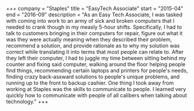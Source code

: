 +++
company = "Staples"
title = "EasyTech Associate"
start = "2015-04"
end = "2016-09"
description = "As an Easy Tech Associate, I was tasked with coming into work to an army of sick and broken computers that I needed to crank though in my measly 5-hour shifts. Specifically, I had to talk to customers bringing in their computers for repair, figure out what it was they were actually meaning when they described their problem, recommend a solution, and provide rationale as to why my solution was correct while translating it into terms that most people can relate to. After they left their computer, I had to juggle my time between sitting behind my counter and fixing said computer, walking around the floor helping people find things, recommending certain laptops and printers for people's needs, finding crazy back-assward solutions to people's unique problems, and running up to the front to backup cashier. One thing I took away from working at Staples was the skills to communicate to people. I learned very quickly how to communicate with people of all calibers when talking about technology."
+++